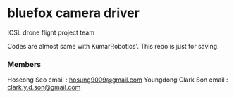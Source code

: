 # bluefox camera driver

ICSL drone flight project team

Codes are almost same with KumarRobotics'.
This repo is just for saving.

### Members ###
Hoseong Seo 	      email : hosung9009@gmail.com
Youngdong Clark Son   email : clark.y.d.son@gmail.com
